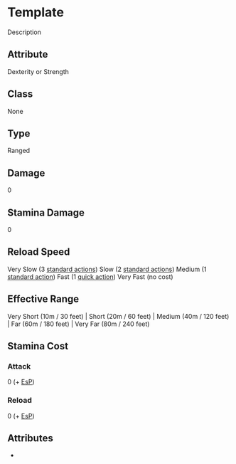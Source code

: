 # Template
Description

## Attribute
Dexterity or Strength

## Class
None

## Type
Ranged

## Damage
0

## Stamina Damage
0

## Reload Speed
Very Slow (3 [standard actions](../../combat/combat-actions#standard-action)) 
Slow (2 [standard actions](../../combat/combat-actions#standard-action)) 
Medium (1 [standard action](../../combat/combat-actions#standard-action)) 
Fast (1 [quick action](../../combat/combat-actions#quick-action)) 
Very Fast (no cost) 

## Effective Range
Very Short (10m / 30 feet) | Short (20m / 60 feet) | Medium (40m / 120 feet) | Far (60m / 180 feet) | Very Far (80m / 240 feet)

## Stamina Cost
### Attack
0 (+ [EsP](../../combat/encumbrance))

### Reload
0 (+ [EsP](../../combat/encumbrance))

## Attributes
* 